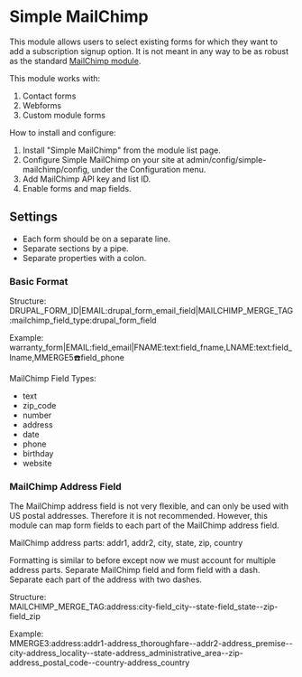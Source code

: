 # Simple MailChimp #

This module allows users to select existing forms for which they want to add a subscription signup option. It is not 
meant in any way to be as robust as the standard [MailChimp module](https://www.drupal.org/project/mailchimp).

This module works with:
1. Contact forms
2. Webforms
3. Custom module forms

How to install and configure:

1. Install "Simple MailChimp" from the module list page.
2. Configure Simple MailChimp on your site at admin/config/simple-mailchimp/config, under the Configuration menu.
3. Add MailChimp API key and list ID.
4. Enable forms and map fields.

## Settings ##

* Each form should be on a separate line.
* Separate sections by a pipe.
* Separate properties with a colon.

### Basic Format ###

Structure:
DRUPAL_FORM_ID|EMAIL:drupal_form_email_field|MAILCHIMP_MERGE_TAG:mailchimp_field_type:drupal_form_field

Example:
warranty_form|EMAIL:field_email|FNAME:text:field_fname,LNAME:text:field_lname,MMERGE5:phone:field_phone

MailChimp Field Types:
* text
* zip_code
* number
* address
* date
* phone
* birthday
* website

### MailChimp Address Field ###

The MailChimp address field is not very flexible, and can only be used with US postal addresses. Therefore it is not 
recommended. However, this module can map form fields to each part of the MailChimp address field.

MailChimp address parts: addr1, addr2, city, state, zip, country

Formatting is similar to before except now we must account for multiple address parts. Separate MailChimp field and 
form field with a dash. Separate each part of the address with two dashes.

Structure:  
MAILCHIMP_MERGE_TAG:address:city-field_city--state-field_state--zip-field_zip

Example:  
MMERGE3:address:addr1-address_thoroughfare--addr2-address_premise--city-address_locality--state-address_administrative_area--zip-address_postal_code--country-address_country
